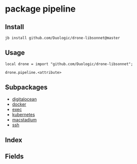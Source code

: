 # package pipeline



## Install

```
jb install github.com/Duologic/drone-libsonnet@master
```

## Usage

```jsonnet
local drone = import "github.com/Duologic/drone-libsonnet";

drone.pipeline.<attribute>

```

## Subpackages

* [digitalocean](pipeline/digitalocean.md)
* [docker](pipeline/docker.md)
* [exec](pipeline/exec.md)
* [kubernetes](pipeline/kubernetes.md)
* [macstadium](pipeline/macstadium.md)
* [ssh](pipeline/ssh.md)

## Index



## Fields

